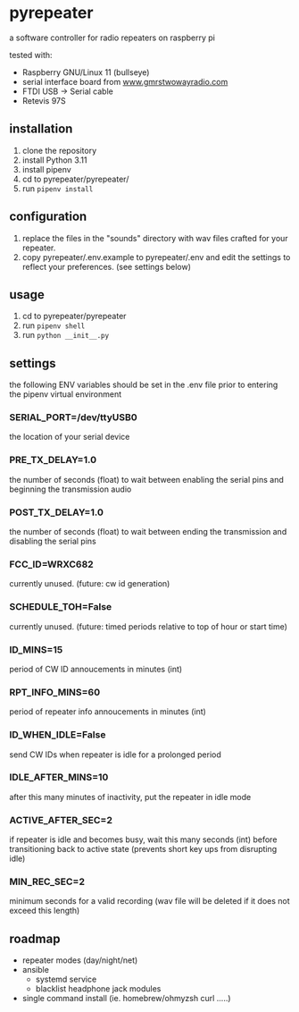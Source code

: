 # pyrepeater

a software controller for radio repeaters on raspberry pi

tested with:
- Raspberry GNU/Linux 11 (bullseye)
- serial interface board from www.gmrstwowayradio.com
- FTDI USB -> Serial cable
- Retevis 97S

## installation
1) clone the repository
2) install Python 3.11
3) install pipenv
4) cd to pyrepeater/pyrepeater/
5) run `pipenv install`

## configuration
1) replace the files in the "sounds" directory with wav files crafted for your repeater.
2) copy pyrepeater/.env.example to pyrepeater/.env and edit the settings to
   reflect your preferences. (see settings below)
   
## usage
1) cd to pyrepeater/pyrepeater
2) run `pipenv shell`
3) run `python __init__.py`

## settings

the following ENV variables should be set in the .env file prior to entering
the pipenv virtual environment

### SERIAL_PORT=/dev/ttyUSB0
the location of your serial device

### PRE_TX_DELAY=1.0
the number of seconds (float) to wait between enabling the serial pins and
beginning the transmission audio

### POST_TX_DELAY=1.0
the number of seconds (float) to wait between ending the transmission and
disabling the serial pins

### FCC_ID=WRXC682
currently unused. (future: cw id generation)

### SCHEDULE_TOH=False
currently unused. (future: timed periods relative to top of hour or start time)

### ID_MINS=15
period of CW ID annoucements in minutes (int)

### RPT_INFO_MINS=60
period of repeater info annoucements in minutes (int)

### ID_WHEN_IDLE=False
send CW IDs when repeater is idle for a prolonged period

### IDLE_AFTER_MINS=10
after this many minutes of inactivity, put the repeater in idle mode

### ACTIVE_AFTER_SEC=2
if repeater is idle and becomes busy, wait this many seconds (int)
before transitioning back to active state (prevents short key ups from
disrupting idle)

### MIN_REC_SEC=2
minimum seconds for a valid recording (wav file will be deleted if it does not
exceed this length)


## roadmap
- repeater modes (day/night/net)
- ansible
  - systemd service
  - blacklist headphone jack modules
- single command install (ie. homebrew/ohmyzsh curl .....)
